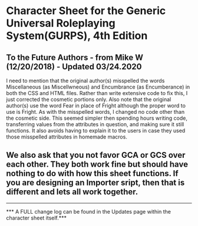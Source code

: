 # Character Sheet for the Generic Universal Roleplaying System(GURPS), 4th Edition

## To the Future Authors - from Mike W (12/20/2018) - Updated 03/24.2020
I need to mention that the original author(s) misspelled the words Miscellaneous (as Miscellwneous) and Encumbrance (as Encumberance) in both the CSS and HTML files. Rather than write extensive code to fix this, I just corrected the cosmetic portions only. Also note that the original author(s) use the word Fear in place of Fright although the proper word to use is Fright. As with the misspelled words, I changed no code other than the cosmetic side. This seemed simpler then spending hours writing code, transferring values from the attributes in question, and making sure it still functions. It also avoids having to explain it to the users in case they used those misspelled attributes in homemade macros.
## We also ask that you not favor GCA or GCS over each other. They both work fine but should have nothing to do with how this sheet functions. If you are designing an Importer sript, then that is different and lets all work together.

-------------------------------------------------------------------------------------------------------

*** A FULL change log can be found in the Updates page within the character sheet itself.***
